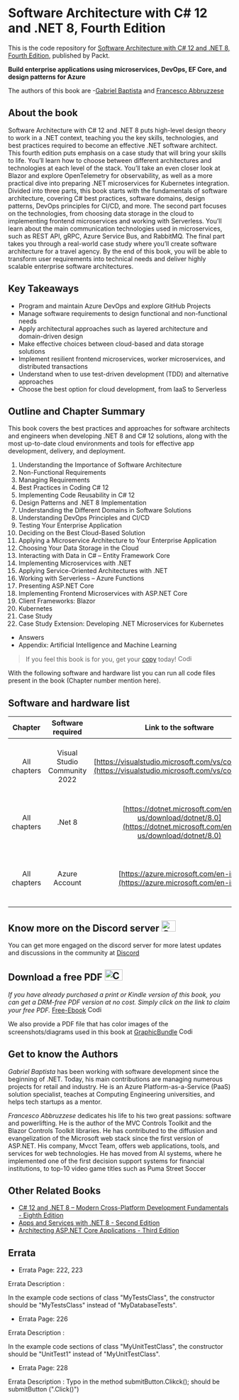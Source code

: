 # Software Architecture with C# 12 and .NET 8, Fourth Edition
This is the code repository for [Software Architecture with C# 12 and .NET 8, Fourth Edition](https://www.packtpub.com/product/software-architecture-with-c-12-and-net-8-fourth-edition/9781805127659), published by Packt.

**Build enterprise applications using microservices, DevOps, EF Core, and design patterns for Azure**

The authors of this book are -[Gabriel Baptista]() and [Francesco Abbruzzese]()
## About the book

Software Architecture with C# 12 and .NET 8 puts high-level design theory to work in a .NET context, teaching you the key skills, technologies, and best practices required to become an effective .NET software architect.
This fourth edition puts emphasis on a case study that will bring your skills to life. You’ll learn how to choose between different architectures and technologies at each level of the stack. You’ll take an even closer look at Blazor and explore OpenTelemetry for observability, as well as a more practical dive into preparing .NET microservices for Kubernetes integration.
Divided into three parts, this book starts with the fundamentals of software architecture, covering C# best practices, software domains, design patterns, DevOps principles for CI/CD, and more. The second part focuses on the technologies, from choosing data storage in the cloud to implementing frontend microservices and working with Serverless. You’ll learn about the main communication technologies used in microservices, such as REST API, gRPC, Azure Service Bus, and RabbitMQ. The final part takes you through a real-world case study where you’ll create software architecture for a travel agency.
By the end of this book, you will be able to transform user requirements into technical needs and deliver highly scalable enterprise software architectures.


## Key Takeaways
- Program and maintain Azure DevOps and explore GitHub Projects
- Manage software requirements to design functional and non-functional needs
- Apply architectural approaches such as layered architecture and domain-driven design
- Make effective choices between cloud-based and data storage solutions
- Implement resilient frontend microservices, worker microservices, and distributed transactions
- Understand when to use test-driven development (TDD) and alternative approaches
- Choose the best option for cloud development, from IaaS to Serverless


## Outline and Chapter Summary

This book covers the best practices and approaches for software architects and engineers when developing .NET 8 and C# 12 solutions, along with the most up-to-date cloud environments and tools for effective app development, delivery, and deployment.


1. Understanding the Importance of Software Architecture
2. Non-Functional Requirements
3. Managing Requirements
4. Best Practices in Coding C# 12
5. Implementing Code Reusability in C# 12
6. Design Patterns and .NET 8 Implementation
7. Understanding the Different Domains in Software Solutions
8. Understanding DevOps Principles and CI/CD
9. Testing Your Enterprise Application
10. Deciding on the Best Cloud-Based Solution
11. Applying a Microservice Architecture to Your Enterprise Application
12. Choosing Your Data Storage in the Cloud
13. Interacting with Data in C# – Entity Framework Core
14. Implementing Microservices with .NET
15. Applying Service-Oriented Architectures with .NET
16. Working with Serverless – Azure Functions
17. Presenting ASP.NET Core
18. Implementing Frontend Microservices with ASP.NET Core
19. Client Frameworks: Blazor
20. Kubernetes
21. Case Study
22. Case Study Extension: Developing .NET Microservices for Kubernetes
- Answers
- Appendix: Artificial Intelligence and Machine Learning


> If you feel this book is for you, get your [copy](https://www.amazon.com/Software-Architecture-NET-applications-microservices/dp/1805127659/ref=sr_1_1?crid=3IT6Q0L6WBAS6&dib=eyJ2IjoiMSJ9.KjpfB3iXW4TAMT6ZncBx3Q.SYf7HDO_dskWy1WNw9B1BDchTkAaeKP0oULsGz_NIl8&dib_tag=se&keywords=9781805127659&qid=1709013982&sprefix=9781805127659%2Caps%2C564&sr=8-1) today! <img alt="Coding" height="15" width="35"  src="https://media.tenor.com/ex_HDD_k5P8AAAAi/habbo-habbohotel.gif">


With the following software and hardware list you can run all code files present in the book (Chapter number mention here).

## Software and hardware list

| Chapter | Software required    | Link to the software    | Hardware specifications    | OS required    |
|:---:  |:---:  |:---:  |:---:  |:---:  |
| All chapters  | Visual Studio Community 2022  | [https://visualstudio.microsoft.com/vs/community/](https://visualstudio.microsoft.com/vs/community/) | Should work on any recent computer | Windows, MacOS, Linux (any), macOS, Windows |
| All chapters  | .Net 8  | [https://dotnet.microsoft.com/en-us/download/dotnet/8.0](https://dotnet.microsoft.com/en-us/download/dotnet/8.0) | Should work on any recent computer | Windows, MacOS, Linux (any), macOS, Windows |
| All chapters  | Azure Account| [https://azure.microsoft.com/en-in/](https://azure.microsoft.com/en-in/) | Should work on any recent computer | Windows, MacOS, Linux (any), macOS, Windows |



## Know more on the Discord server <img alt="Coding" height="25" width="32"  src="https://cliply.co/wp-content/uploads/2021/08/372108630_DISCORD_LOGO_400.gif">
You can get more engaged on the discord server for more latest updates and discussions in the community at [Discord](https://packt.link/SoftwareArchitectureCSharp12Dotnet8)

## Download a free PDF <img alt="Coding" height="25" width="40" src="https://emergency.com.au/wp-content/uploads/2021/03/free.gif">

_If you have already purchased a print or Kindle version of this book, you can get a DRM-free PDF version at no cost. Simply click on the link to claim your free PDF._
[Free-Ebook](https://packt.link/free-ebook/9781805127659) <img alt="Coding" height="15" width="35"  src="https://media.tenor.com/ex_HDD_k5P8AAAAi/habbo-habbohotel.gif">

We also provide a PDF file that has color images of the screenshots/diagrams used in this book at [GraphicBundle](https://packt.link/gbp/9781805127659) <img alt="Coding" height="15" width="35"  src="https://media.tenor.com/ex_HDD_k5P8AAAAi/habbo-habbohotel.gif">


## Get to know the Authors
_Gabriel Baptista_ has been working with software development since the beginning of .NET. Today, his main contributions are managing numerous projects for retail and industry. He is an Azure Platform-as-a-Service (PaaS) solution specialist, teaches at Computing Engineering universities, and helps tech startups as a mentor.

_Francesco Abbruzzese_ dedicates his life to his two great passions: software and powerlifting. He is the author of the MVC Controls Toolkit and the Blazor Controls Toolkit libraries. He has contributed to the diffusion and evangelization of the Microsoft web stack since the first version of ASP.NET. His company, Mvcct Team, offers web applications, tools, and services for web technologies. He has moved from AI systems, where he implemented one of the first decision support systems for financial institutions, to top-10 video game titles such as Puma Street Soccer

## Other Related Books
- [C# 12 and .NET 8 – Modern Cross-Platform Development Fundamentals - Eighth Edition](https://www.packtpub.com/product/c-12-and-net-8-modern-cross-platform-development-fundamentals-eighth-edition/9781837635870)
- [Apps and Services with .NET 8 - Second Edition](https://www.packtpub.com/product/apps-and-services-with-net-8-second-edition/9781837637133)
- [Architecting ASP.NET Core Applications - Third Edition](https://www.packtpub.com/product/architecting-aspnet-core-applications-third-edition/9781805123385)

## Errata
- Errata Page: 222, 223

Errata Description :

In the example code sections of class "MyTestsClass", the constructor should be "MyTestsClass" instead of "MyDatabaseTests".

- Errata Page: 226

Errata Description :

In the example code sections of class "MyUnitTestClass", the constructor should be "UnitTest1" instead of "MyUnitTestClass".

- Errata Page: 228

Errata Description :
Typo in the method submitButton.Clikck(); should be submitButton (".Click()")
